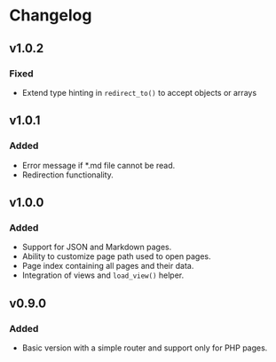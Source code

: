 # Changelog

## v1.0.2

### Fixed
- Extend type hinting in `redirect_to()` to accept objects or arrays

## v1.0.1

### Added
- Error message if *.md file cannot be read.
- Redirection functionality.

## v1.0.0

### Added
- Support for JSON and Markdown pages.
- Ability to customize page path used to open pages.
- Page index containing all pages and their data.
- Integration of views and `load_view()` helper.

## v0.9.0

### Added
- Basic version with a simple router and support only for PHP pages.
